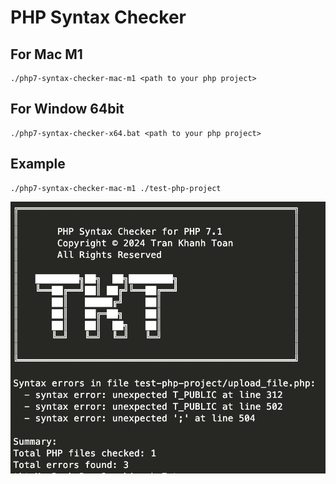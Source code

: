 # PHP Syntax Checker
## For Mac M1
```shell
./php7-syntax-checker-mac-m1 <path to your php project>
```

## For Window 64bit
```shell
./php7-syntax-checker-x64.bat <path to your php project>
```

## Example
```shell
./php7-syntax-checker-mac-m1 ./test-php-project
```
![](result.png)
